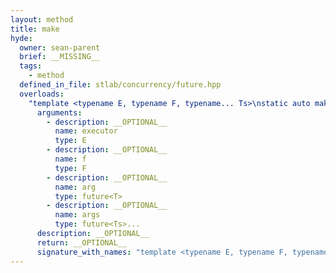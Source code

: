 ```yaml
---
layout: method
title: make
hyde:
  owner: sean-parent
  brief: __MISSING__
  tags:
    - method
  defined_in_file: stlab/concurrency/future.hpp
  overloads:
    "template <typename E, typename F, typename... Ts>\nstatic auto make(E, F, future<T>, future<Ts>...)":
      arguments:
        - description: __OPTIONAL__
          name: executor
          type: E
        - description: __OPTIONAL__
          name: f
          type: F
        - description: __OPTIONAL__
          name: arg
          type: future<T>
        - description: __OPTIONAL__
          name: args
          type: future<Ts>...
      description: __OPTIONAL__
      return: __OPTIONAL__
      signature_with_names: "template <typename E, typename F, typename... Ts>\nstatic auto make(E executor, F f, future<T> arg, future<Ts>... args)"
---
```

